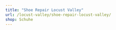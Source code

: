 ```yaml
---
title: "Shoe Repair Locust Valley"
url: /locust-valley/shoe-repair-locust-valley/
shop: Schuhe
---
```

